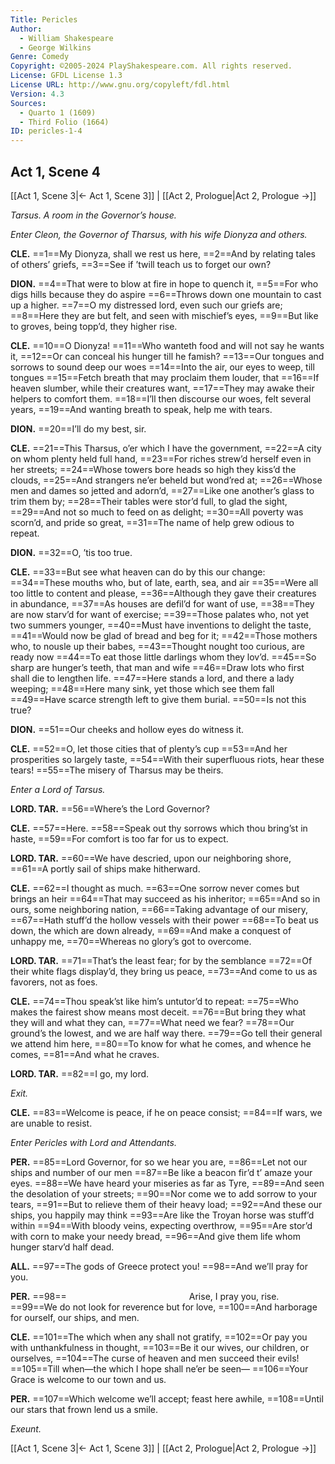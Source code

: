 ```yaml
---
Title: Pericles
Author: 
  - William Shakespeare
  - George Wilkins
Genre: Comedy
Copyright: ©2005-2024 PlayShakespeare.com. All rights reserved.
License: GFDL License 1.3
License URL: http://www.gnu.org/copyleft/fdl.html
Version: 4.3
Sources:
  - Quarto 1 (1609)
  - Third Folio (1664)
ID: pericles-1-4
---
```


## Act 1, Scene 4
[[Act 1, Scene 3|← Act 1, Scene 3]] | [[Act 2, Prologue|Act 2, Prologue →]]

*Tarsus. A room in the Governor’s house.*

*Enter Cleon, the Governor of Tharsus, with his wife Dionyza and others.*

**CLE.**
==1==My Dionyza, shall we rest us here,
==2==And by relating tales of others’ griefs,
==3==See if ’twill teach us to forget our own?

**DION.**
==4==That were to blow at fire in hope to quench it,
==5==For who digs hills because they do aspire
==6==Throws down one mountain to cast up a higher.
==7==O my distressed lord, even such our griefs are;
==8==Here they are but felt, and seen with mischief’s eyes,
==9==But like to groves, being topp’d, they higher rise.

**CLE.**
==10==O Dionyza!
==11==Who wanteth food and will not say he wants it,
==12==Or can conceal his hunger till he famish?
==13==Our tongues and sorrows to sound deep our woes
==14==Into the air, our eyes to weep, till tongues
==15==Fetch breath that may proclaim them louder, that
==16==If heaven slumber, while their creatures want,
==17==They may awake their helpers to comfort them.
==18==I’ll then discourse our woes, felt several years,
==19==And wanting breath to speak, help me with tears.

**DION.**
==20==I’ll do my best, sir.

**CLE.**
==21==This Tharsus, o’er which I have the government,
==22==A city on whom plenty held full hand,
==23==For riches strew’d herself even in her streets;
==24==Whose towers bore heads so high they kiss’d the clouds,
==25==And strangers ne’er beheld but wond’red at;
==26==Whose men and dames so jetted and adorn’d,
==27==Like one another’s glass to trim them by;
==28==Their tables were stor’d full, to glad the sight,
==29==And not so much to feed on as delight;
==30==All poverty was scorn’d, and pride so great,
==31==The name of help grew odious to repeat.

**DION.**
==32==O, ’tis too true.

**CLE.**
==33==But see what heaven can do by this our change:
==34==These mouths who, but of late, earth, sea, and air
==35==Were all too little to content and please,
==36==Although they gave their creatures in abundance,
==37==As houses are defil’d for want of use,
==38==They are now starv’d for want of exercise;
==39==Those palates who, not yet two summers younger,
==40==Must have inventions to delight the taste,
==41==Would now be glad of bread and beg for it;
==42==Those mothers who, to nousle up their babes,
==43==Thought nought too curious, are ready now
==44==To eat those little darlings whom they lov’d.
==45==So sharp are hunger’s teeth, that man and wife
==46==Draw lots who first shall die to lengthen life.
==47==Here stands a lord, and there a lady weeping;
==48==Here many sink, yet those which see them fall
==49==Have scarce strength left to give them burial.
==50==Is not this true?

**DION.**
==51==Our cheeks and hollow eyes do witness it.

**CLE.**
==52==O, let those cities that of plenty’s cup
==53==And her prosperities so largely taste,
==54==With their superfluous riots, hear these tears!
==55==The misery of Tharsus may be theirs.

*Enter a Lord of Tarsus.*

**LORD. TAR.**
==56==Where’s the Lord Governor?

**CLE.**
==57==Here.
==58==Speak out thy sorrows which thou bring’st in haste,
==59==For comfort is too far for us to expect.

**LORD. TAR.**
==60==We have descried, upon our neighboring shore,
==61==A portly sail of ships make hitherward.

**CLE.**
==62==I thought as much.
==63==One sorrow never comes but brings an heir
==64==That may succeed as his inheritor;
==65==And so in ours, some neighboring nation,
==66==Taking advantage of our misery,
==67==Hath stuff’d the hollow vessels with their power
==68==To beat us down, the which are down already,
==69==And make a conquest of unhappy me,
==70==Whereas no glory’s got to overcome.

**LORD. TAR.**
==71==That’s the least fear; for by the semblance
==72==Of their white flags display’d, they bring us peace,
==73==And come to us as favorers, not as foes.

**CLE.**
==74==Thou speak’st like him’s untutor’d to repeat:
==75==Who makes the fairest show means most deceit.
==76==But bring they what they will and what they can,
==77==What need we fear?
==78==Our ground’s the lowest, and we are half way there.
==79==Go tell their general we attend him here,
==80==To know for what he comes, and whence he comes,
==81==And what he craves.

**LORD. TAR.**
==82==I go, my lord.

*Exit.*

**CLE.**
==83==Welcome is peace, if he on peace consist;
==84==If wars, we are unable to resist.

*Enter Pericles with Lord and Attendants.*

**PER.**
==85==Lord Governor, for so we hear you are,
==86==Let not our ships and number of our men
==87==Be like a beacon fir’d t’ amaze your eyes.
==88==We have heard your miseries as far as Tyre,
==89==And seen the desolation of your streets;
==90==Nor come we to add sorrow to your tears,
==91==But to relieve them of their heavy load;
==92==And these our ships, you happily may think
==93==Are like the Troyan horse was stuff’d within
==94==With bloody veins, expecting overthrow,
==95==Are stor’d with corn to make your needy bread,
==96==And give them life whom hunger starv’d half dead.

**ALL.**
==97==The gods of Greece protect you!
==98==And we’ll pray for you.

**PER.**
==98==              Arise, I pray you, rise.
==99==We do not look for reverence but for love,
==100==And harborage for ourself, our ships, and men.

**CLE.**
==101==The which when any shall not gratify,
==102==Or pay you with unthankfulness in thought,
==103==Be it our wives, our children, or ourselves,
==104==The curse of heaven and men succeed their evils!
==105==Till when—the which I hope shall ne’er be seen⁠—
==106==Your Grace is welcome to our town and us.

**PER.**
==107==Which welcome we’ll accept; feast here awhile,
==108==Until our stars that frown lend us a smile.

*Exeunt.*

[[Act 1, Scene 3|← Act 1, Scene 3]] | [[Act 2, Prologue|Act 2, Prologue →]]
